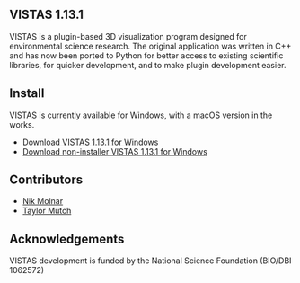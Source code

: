 ## VISTAS 1.13.1 ##

VISTAS is a plugin-based 3D visualization program designed for environmental science research. The original application
was written in C++ and has now been ported to Python for better access to existing scientific libraries, for quicker
development, and to make plugin development easier.

## Install ##

VISTAS is currently available for Windows, with a macOS version in the works.

* [Download VISTAS 1.13.1 for Windows](https://github.com/VISTAS-IVES/pyvistas/releases/download/1.13.1/VISTAS_1_13_1.exe)
* [Download non-installer VISTAS 1.13.1 for Windows](https://github.com/VISTAS-IVES/pyvistas/releases/download/1.13.1/VISTAS_NOINSTALL_1_13_1.zip)

## Contributors ##

* [Nik Molnar](https://github.com/nikmolnar)
* [Taylor Mutch](https://github.com/TaylorMutch)

## Acknowledgements ##

VISTAS development is funded by the National Science Foundation (BIO/DBI 1062572)
